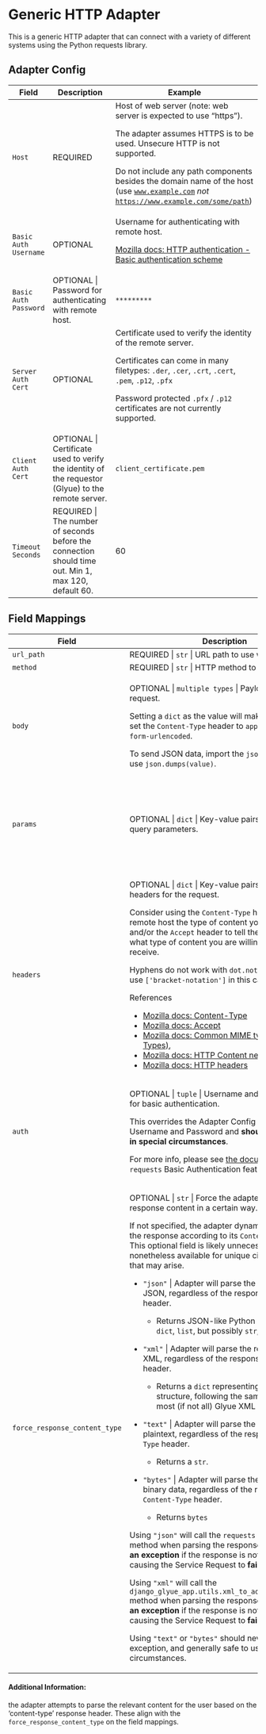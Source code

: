 # Generic HTTP Adapter

This is a generic HTTP adapter that can connect with a variety of different systems using the Python requests library.

## Adapter Config <a href="#generichttpadapter-adapterconfig" id="generichttpadapter-adapterconfig"></a>

| Field                 | Description                                                                                                                                                                                                                                                                                                                                                                  | Example                  |
| --------------------- | ---------------------------------------------------------------------------------------------------------------------------------------------------------------------------------------------------------------------------------------------------------------------------------------------------------------------------------------------------------------------------- | ------------------------ |
| `Host`                | <p>REQUIRED | Host of web server (note: web server is expected to use “https”).</p><p>The adapter assumes HTTPS is to be used. Unsecure HTTP is not supported.</p><p>Do not include any path components besides the domain name of the host (use <code>www.example.com</code> <em>not</em> <code>https://www.example.com/some/path</code>)</p>                               | `www.example.com`        |
| `Basic Auth Username` | <p>OPTIONAL | Username for authenticating with remote host.</p><p><a href="https://developer.mozilla.org/en-US/docs/Web/HTTP/Authentication#basic_authentication_scheme">Mozilla docs: HTTP authentication - Basic authentication scheme</a></p>                                                                                                                             | `test-user`              |
| `Basic Auth Password` | OPTIONAL \| Password for authenticating with remote host.                                                                                                                                                                                                                                                                                                                    | `*********`              |
| `Server Auth Cert`    | <p>OPTIONAL | Certificate used to verify the identity of the remote server.</p><p>Certificates can come in many filetypes: <code>.der</code>, <code>.cer</code>, <code>.crt</code>, <code>.cert</code>, <code>.pem</code>, <code>.p12</code>, <code>.pfx</code></p><p>Password protected <code>.pfx</code> / <code>.p12</code> certificates are not currently supported.</p> | `server_certificate.cer` |
| `Client Auth Cert`    | OPTIONAL \| Certificate used to verify the identity of the requestor (Glyue) to the remote server.                                                                                                                                                                                                                                                                           | `client_certificate.pem` |
| `Timeout Seconds`     | REQUIRED \| The number of seconds before the connection should time out. Min 1, max 120, default 60.                                                                                                                                                                                                                                                                         | 60                       |

## Field Mappings <a href="#generichttpadapter-fieldmappings" id="generichttpadapter-fieldmappings"></a>

<table><thead><tr><th>Field</th><th>Description</th><th>Example</th></tr></thead><tbody><tr><td><code>url_path</code></td><td>REQUIRED | <code>str</code> | URL path to use with host.</td><td><code>'/test/example'</code></td></tr><tr><td><code>method</code></td><td>REQUIRED | <code>str</code> | HTTP method to use in request.</td><td><code>'POST'</code></td></tr><tr><td><code>body</code></td><td><p>OPTIONAL | <code>multiple types</code> | Payload in the request.</p><p>Setting a <code>dict</code> as the value will make the adapter set the <code>Content-Type</code> header to <code>application/x-www-form-urlencoded</code>.</p><p>To send JSON data, import the <code>json</code> module and use <code>json.dumps(value)</code>.</p></td><td><p>JSON: <code>json.dumps({'key': "value"})</code></p><p>Form data: <code>{'key': "value"}</code></p></td></tr><tr><td><code>params</code></td><td>OPTIONAL | <code>dict</code> | Key-value pairs to send as query parameters.</td><td><p><code>{'search': "foo", 'page': "3"}</code></p><p><code>params.search : "foo"</code></p><p><code>params.page : "3"</code></p><p>Resulting URL: <code>https://www.example.com/url/path?search=foo,page=3</code></p></td></tr><tr><td><code>headers</code></td><td><p>OPTIONAL | <code>dict</code> | Key-value pairs representing headers for the request.</p><p>Consider using the <code>Content-Type</code> header to tell the remote host the type of content you are sending and/or the <code>Accept</code> header to tell the remote server what type of content you are willing/able to receive.</p><p>Hyphens do not work with <code>dot.notation</code> so please use <code>['bracket-notation']</code> in this case.</p><p>References</p><ul><li><a href="https://developer.mozilla.org/en-US/docs/Web/HTTP/Headers/Content-Type">Mozilla docs: Content-Type</a></li><li><a href="https://developer.mozilla.org/en-US/docs/Web/HTTP/Headers/Accept">Mozilla docs: Accept</a></li><li><a href="https://developer.mozilla.org/en-US/docs/Web/HTTP/Basics_of_HTTP/MIME_types/Common_types">Mozilla docs: Common MIME types (Content Types)</a>,</li><li><a href="https://developer.mozilla.org/en-US/docs/Web/HTTP/Content_negotiation">Mozilla docs: HTTP Content negotiation</a></li><li><a href="https://developer.mozilla.org/en-US/docs/Web/HTTP/Headers">Mozilla docs: HTTP headers</a></li></ul></td><td><pre><code>{
  'Content-Type': "application/xml",
  'Accept': "application/xml",
  'Some-Custom-Header': "Some custom value"
}
</code></pre><p><code>headers['Content-Type'] : "application/json"</code></p><p><code>headers.Accept : "application/octet-stream"</code></p></td></tr><tr><td><code>auth</code></td><td><p>OPTIONAL | <code>tuple</code> | Username and password used for basic authentication.</p><p>This overrides the Adapter Config Basic Auth Username and Password and <strong>should only be used in special circumstances</strong>.</p><p>For more info, please see <a href="https://requests.readthedocs.io/en/latest/user/authentication/#basic-authentication">the documentation</a> on <code>requests</code> Basic Authentication features.</p></td><td><code>('username', 'p@$$w0rd')</code></td></tr><tr><td><code>force_response_content_type</code></td><td><p>OPTIONAL | <code>str</code> | Force the adapter to parse the response content in a certain way.</p><p>If not specified, the adapter dynamically parses the response according to its <code>Content-Type</code> header.<br>This optional field is likely unnecessary, but is nonetheless available for unique circumstances that may arise.</p><ul><li><p><code>"json"</code> | Adapter will parse the response as JSON, regardless of the response <code>Content-Type</code> header.</p><ul><li>Returns JSON-like Python object, usually <code>dict</code>, <code>list</code>, but possibly <code>str</code>, <code>int</code> or <code>float</code>.</li></ul></li><li><p><code>"xml"</code> | Adapter will parse the response as XML, regardless of the response <code>Content-Type</code> header.</p><ul><li>Returns a <code>dict</code> representing the XML data structure, following the same standard as most (if not all) Glyue XML adapters.</li></ul></li><li><p><code>"text"</code> | Adapter will parse the response as plaintext, regardless of the response <code>Content-Type</code> header.</p><ul><li>Returns a <code>str</code>.</li></ul></li><li><p><code>"bytes"</code> | Adapter will parse the response as binary data, regardless of the response <code>Content-Type</code> header.</p><ul><li>Returns <code>bytes</code></li></ul></li></ul><p>Using <code>"json"</code> will call the <code>requests</code> <code>Response.json()</code> method when parsing the response, and <strong>will raise an exception</strong> if the response is not valid JSON, causing the Service Request to <strong>fail</strong>.</p><p>Using <code>"xml"</code> will call the <code>django_glyue_app.utils.xml_to_adapter_payload()</code> method when parsing the response, and <strong>will raise an exception</strong> if the response is not valid XML, causing the Service Request to <strong>fail</strong>.</p><p>Using <code>"text"</code> or <code>"bytes"</code> should never raise an exception, and generally safe to use in all circumstances.</p></td><td><p><code>"json"</code></p><p><code>"xml"</code></p><p><code>"text"</code></p><p><code>"bytes"</code></p></td></tr></tbody></table>

#### Additional Information: <a href="#generichttpadapter-additionalinformation" id="generichttpadapter-additionalinformation"></a>

the adapter attempts to parse the relevant content for the user based on the ‘content-type’ response header. These align with the `force_response_content_type` on the field mappings.
